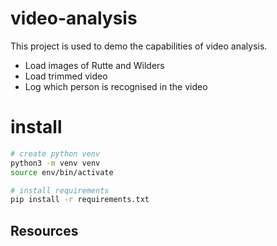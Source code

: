 # video-analysis
This project is used to demo the capabilities of video analysis.
* Load images of Rutte and Wilders
* Load trimmed video
* Log which person is recognised in the video

# install
```bash
# create python venv
python3 -m venv venv
source env/bin/activate
```

```bash
# install requirements
pip install -r requirements.txt
```

## Resources
